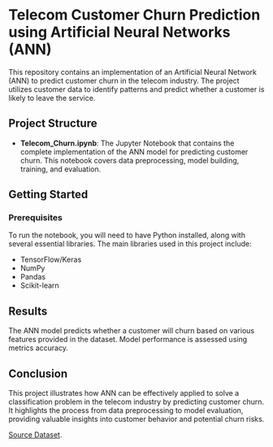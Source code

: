 # Telecom Customer Churn Prediction using Artificial Neural Networks (ANN)

This repository contains an implementation of an Artificial Neural Network (ANN) to predict customer churn in the telecom industry. The project utilizes customer data to identify patterns and predict whether a customer is likely to leave the service.

## Project Structure

- **Telecom_Churn.ipynb**: The Jupyter Notebook that contains the complete implementation of the ANN model for predicting customer churn. This notebook covers data preprocessing, model building, training, and evaluation.

## Getting Started

### Prerequisites

To run the notebook, you will need to have Python installed, along with several essential libraries. The main libraries used in this project include:

- TensorFlow/Keras
- NumPy
- Pandas
- Scikit-learn

## Results
The ANN model predicts whether a customer will churn based on various features provided in the dataset. Model performance is assessed using metrics accuracy.

## Conclusion
This project illustrates how ANN can be effectively applied to solve a classification problem in the telecom industry by predicting customer churn. It highlights the process from data preprocessing to model evaluation, providing valuable insights into customer behavior and potential churn risks.

[Source Dataset](https://www.kaggle.com/datasets/barun2104/telecom-churn).


